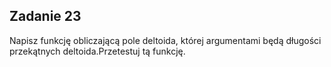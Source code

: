 ## Zadanie 23
Napisz funkcję obliczającą pole deltoida, której argumentami będą długości przekątnych deltoida.Przetestuj tą funkcję.